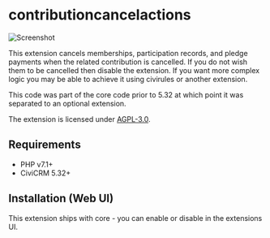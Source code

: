 # contributioncancelactions

![Screenshot](/images/screenshot.png)

This extension cancels memberships, participation records,
and pledge payments when the related
contribution is cancelled. If you do not wish them to be cancelled
then disable the extension. If you want more complex logic
you may be able to achieve it using civirules or another extension.

This code was part of the core code prior to 5.32 at which point
it was separated to an optional extension.

The extension is licensed under [AGPL-3.0](LICENSE.txt).

## Requirements

* PHP v7.1+
* CiviCRM 5.32+

## Installation (Web UI)

This extension ships with core - you can enable or disable in the extensions UI.

